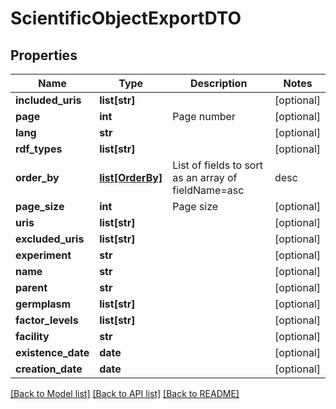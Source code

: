 # ScientificObjectExportDTO

## Properties
Name | Type | Description | Notes
------------ | ------------- | ------------- | -------------
**included_uris** | **list[str]** |  | [optional] 
**page** | **int** | Page number | [optional] 
**lang** | **str** |  | [optional] 
**rdf_types** | **list[str]** |  | [optional] 
**order_by** | [**list[OrderBy]**](OrderBy.md) | List of fields to sort as an array of fieldName&#x3D;asc|desc | [optional] 
**page_size** | **int** | Page size | [optional] 
**uris** | **list[str]** |  | [optional] 
**excluded_uris** | **list[str]** |  | [optional] 
**experiment** | **str** |  | [optional] 
**name** | **str** |  | [optional] 
**parent** | **str** |  | [optional] 
**germplasm** | **list[str]** |  | [optional] 
**factor_levels** | **list[str]** |  | [optional] 
**facility** | **str** |  | [optional] 
**existence_date** | **date** |  | [optional] 
**creation_date** | **date** |  | [optional] 

[[Back to Model list]](../README.md#documentation-for-models) [[Back to API list]](../README.md#documentation-for-api-endpoints) [[Back to README]](../README.md)


